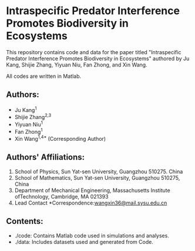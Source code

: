 # Intraspecific Predator Interference Promotes Biodiversity in Ecosystems
This repository contains code and data for the paper titled "Intraspecific Predator Interference Promotes Biodiversity in Ecosystems" authored by Ju Kang, Shijie Zhang, Yiyuan Niu, Fan Zhong, and Xin Wang.

All codes are written in Matlab.

## Authors:
- Ju Kang<sup>1</sup>
- Shijie Zhang<sup>2,3</sup>
- Yiyuan Niu<sup>1</sup>
- Fan Zhong<sup>1</sup>
- Xin Wang<sup>1,4*</sup> (Corresponding Author)

## Authors' Affiliations:
1. School of Physics, Sun Yat-sen University, Guangzhou 510275. China
2. School of Mathematics, Sun Yat-sen University, Guangzhou 510275, China
3. Department of Mechanical Engineering, Massachusetts Institute ofTechnology, Cambridge, MA 021393
4. Lead Contact
*Correspondence:wangxin36@mail.sysu.edu.cn

## Contents:
- ./code: Contains Matlab code used in simulations and analyses.
- ./data: Includes datasets used and generated from Code.
